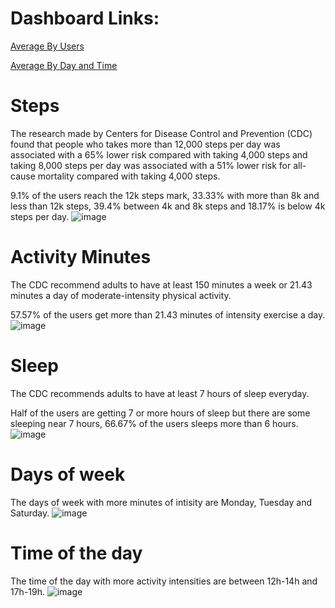# Dashboard Links:
 [Average By Users](https://public.tableau.com/app/profile/th.cio.pimenta7360/viz/GOOGLEDA2/Painel1)
 
[Average By Day and Time](https://public.tableau.com/app/profile/th.cio.pimenta7360/viz/GOOGLEDA1/Painel2)


# Steps
The research made by Centers for Disease Control and Prevention (CDC) found that people who takes more than 12,000 steps per day was associated with a 65% lower risk compared with taking 4,000 steps and taking 8,000 steps per day was associated with a 51% lower risk for all-cause mortality compared with taking 4,000 steps.

9.1% of the users reach the 12k steps mark, 33.33% with more than 8k and less than 12k steps, 39.4% between 4k and 8k steps and 18.17% is below 4k steps per day.
![image](https://github.com/thaciopimenta/GoogleDA/assets/127606477/a69cc857-1fd0-4146-95be-a0c52749ece5)

# Activity Minutes
The CDC recommend adults to have at least 150 minutes a week or 21.43 minutes a day of moderate-intensity physical activity.

57.57% of the users get more than 21.43 minutes of intensity exercise a day.
![image](https://github.com/thaciopimenta/GoogleDA/assets/127606477/781dd885-b8e8-4d65-a091-77e38f9ae7eb)

# Sleep
The CDC recommends adults to have at least 7 hours of sleep everyday.

Half of the users are getting 7 or more hours of sleep but there are some sleeping near 7 hours, 66.67% of the users sleeps more than 6 hours.
![image](https://github.com/thaciopimenta/GoogleDA/assets/127606477/256cb71c-ffbc-4731-b3cb-92072fc1ebb2)

# Days of week
The days of week with more minutes of intisity are Monday, Tuesday and Saturday.
![image](https://github.com/thaciopimenta/GoogleDA/assets/127606477/81f5881c-02d4-440a-96c8-1cb4ca0705a4)

# Time of the day
The time of the day with more activity intensities are between 12h-14h and 17h-19h.
![image](https://github.com/thaciopimenta/GoogleDA/assets/127606477/2e238abb-64f6-4a3a-a34c-b0c14c18ce51)
